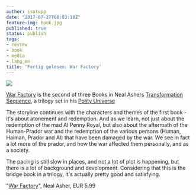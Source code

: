 ```yaml
---
author: isotopp
date: "2017-07-27T08:03:18Z"
feature-img: book.jpg
published: true
status: publish
tags:
- review
- book
- media
- lang_en
title: 'Fertig gelesen: War Factory'
---
```

[![](https://blog.koehntopp.info/uploads/2017/07/war-factory.jpg)](https://www.amazon.de/War-Factory-Transformation-Book-English-ebook/dp/B018XV0AFW)

[War Factory](https://www.amazon.de/War-Factory-Transformation-Book-English-ebook/dp/B018XV0AFW)
is the second of three Books in Neal Ashers
[Transformation Sequence](https://www.amazon.de/gp/product/B0725J2WXN/ref=series_rw_dp_sw),
a trilogy set in his [Polity Universe](https://plus.google.com/+KristianK%C3%B6hntopp/posts/iAxsVw1j9WZ)

The storyline continues with the characters and themes of the first book -
it's about atonement and redemption. And as we learn, not just about the
redemption of the mad AI Penny Royal, but also about the aftermath of the
Human-Prador war and the redemption of the various persons (Human, Haiman,
Prador and AI) that have been damaged by the war. We see in fact a lot more
of the prador, and how the war affected them personally, and as a society.

The pacing is still slow in places, and not a lot of plot is happening, but
there is a lot of background and development. Considering that this is the
bridge book in a trilogy, it's actually pretty good and satisfying.

"[War Factory](https://www.amazon.de/dp/B018XV0AFW)", Neal Asher, EUR 5.99
